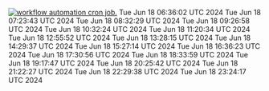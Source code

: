 [![workflow automation cron job.](https://github.com/gainfisheries/refactored-barnacle/actions/workflows/automate.yml/badge.svg)](https://github.com/gainfisheries/refactored-barnacle/actions/workflows/automate.yml)
Tue Jun 18 06:36:02 UTC 2024
Tue Jun 18 07:23:43 UTC 2024
Tue Jun 18 08:32:29 UTC 2024
Tue Jun 18 09:26:58 UTC 2024
Tue Jun 18 10:32:24 UTC 2024
Tue Jun 18 11:20:34 UTC 2024
Tue Jun 18 12:55:52 UTC 2024
Tue Jun 18 13:28:15 UTC 2024
Tue Jun 18 14:29:37 UTC 2024
Tue Jun 18 15:27:14 UTC 2024
Tue Jun 18 16:36:23 UTC 2024
Tue Jun 18 17:30:56 UTC 2024
Tue Jun 18 18:33:59 UTC 2024
Tue Jun 18 19:17:47 UTC 2024
Tue Jun 18 20:25:42 UTC 2024
Tue Jun 18 21:22:27 UTC 2024
Tue Jun 18 22:29:38 UTC 2024
Tue Jun 18 23:24:17 UTC 2024
